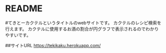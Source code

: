 # README

#てきとーカクテルというタイトルのwebサイトです。
カクテルのレシピ検索を行えます。
カクテルに使用するお酒の割合が円グラフで表示されるのでわかりやすいです。

##サイトURL
https://tekikaku.herokuapp.com/

